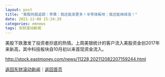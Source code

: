 ```yaml
---
layout: post
title: "美股热股追踪｜苹果：我还能卖更多！半导体板块：我还能继续涨！"
date: 2021-12-08 15:24:29
categories: emnews
tags: 东财滚动新闻
---
```


美股下跌激发了投资者抄底的热情。上周美银统计的客户流入美股资金创2017年来新高，其中科技板块自10月初以来首现资金流入。

<http://stock.eastmoney.com/news/11228,202112082207159244.html>

[返回东财滚动新闻](//finews.withounder.com/emnews/)｜[返回首页](//finews.withounder.com/)